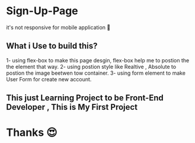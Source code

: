 # Sign-Up-Page

it's not responsive for mobile application 🙂

## What i Use to build this?

1- using flex-box to make this page desgin, flex-box help me to postion the the element that way.
2- using postion style like Realtive , Absolute to postion the image beetwen tow container.
3- using form element to make User Form for create new account.

## This just Learning Project to be Front-End Developer , This is My First Project
# Thanks 😍


